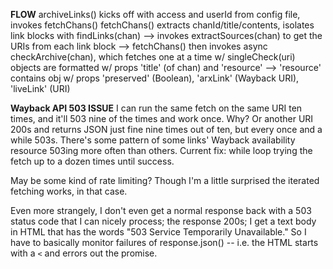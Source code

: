 **FLOW**
archiveLinks() kicks off with access and userId from config file, invokes fetchChans()
fetchChans() extracts chanId/title/contents, isolates link blocks with findLinks(chan)
     -->  invokes extractSources(chan) to get the URIs from each link block
     -->  fetchChans() then invokes async checkArchive(chan), which fetches one at a time w/ singleCheck(uri)
objects are formatted w/ props 'title' (of chan) and 'resource'
     --> 'resource' contains obj w/ props 'preserved' (Boolean), 'arxLink' (Wayback URI), 'liveLink' (URI)


**Wayback API 503 ISSUE**
I can run the same fetch on the same URI ten times, and it'll 503 nine of the times and work once. Why? Or another URI 200s and returns JSON just fine nine times out of ten, but every once and a while 503s. There's some pattern of some links' Wayback availability resource 503ing more often than others. Current fix: while loop trying the fetch up to a dozen times until success.

May be some kind of rate limiting? Though I'm a little surprised the iterated fetching works, in that case. 

Even more strangely, I don't even get a normal response back with a 503 status code that I can nicely process; the response 200s; I get a text body in HTML that has the words "503 Service Temporarily Unavailable." So I have to basically monitor failures of response.json() -- i.e. the HTML starts with a `<` and errors out the promise.


